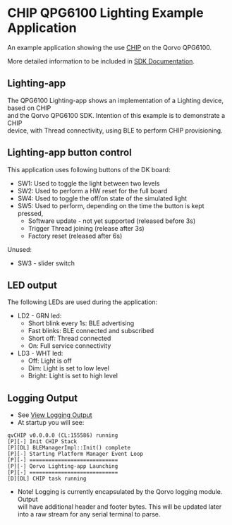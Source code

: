 # CHIP QPG6100 Lighting Example Application

An example application showing the use
[CHIP](https://github.com/project-chip/connectedhomeip) on the Qorvo QPG6100.

More detailed information to be included in
[SDK Documentation](../../platform/qpg6100/README.md).

## Lighting-app

The QPG6100 Lighting-app shows an implementation of a Lighting device, based on
CHIP\
and the Qorvo QPG6100 SDK. Intention of this example is to demonstrate a CHIP\
device, with Thread connectivity, using BLE to perform CHIP provisioning.

## Lighting-app button control

This application uses following buttons of the DK board:

-   SW1: Used to toggle the light between two levels
-   SW2: Used to perform a HW reset for the full board
-   SW4: Used to toggle the off/on state of the simulated light
-   SW5: Used to perform, depending on the time the button is kept pressed,
    -   Software update - not yet supported (released before 3s)
    -   Trigger Thread joining (release after 3s)
    -   Factory reset (released after 6s)

Unused:

-   SW3 - slider switch

## LED output

The following LEDs are used during the application:

-   LD2 - GRN led:
    -   Short blink every 1s: BLE advertising
    -   Fast blinks: BLE connected and subscribed
    -   Short off: Thread connected
    -   On: Full service connectivity
-   LD3 - WHT led:
    -   Off: Light is off
    -   Dim: Light is set to low level
    -   Bright: Light is set to high level

## Logging Output

-   See
    [View Logging Output](../../platform/qpg6100/README.md#view-logging-output)
-   At startup you will see:

```
qvCHIP v0.0.0.0 (CL:155586) running
[P][-] Init CHIP Stack
[P][DL] BLEManagerImpl::Init() complete
[P][-] Starting Platform Manager Event Loop
[P][-] ============================
[P][-] Qorvo Lighting-app Launching
[P][-] ============================
[D][DL] CHIP task running
```

-   Note! Logging is currently encapsulated by the Qorvo logging module. Output\
    will have additional header and footer bytes. This will be updated later\
    into a raw stream for any serial terminal to parse.
